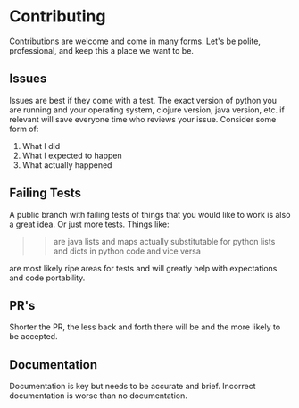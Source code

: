 # Contributing

Contributions are welcome and come in many forms.  Let's be polite, professional, and
keep this a place we want to be.


## Issues


Issues are best if they come with a test.  The exact version of python you are running
and your operating system, clojure version, java version, etc. if relevant will save
everyone time who reviews your issue.  Consider some form of:

1.  What I did
1.  What I expected to happen
1.  What actually happened


## Failing Tests


A public branch with failing tests of things that you would like to work is also a great idea.  Or just
more tests.  Things like:

>> are java lists and maps actually substitutable for python lists and dicts in python code and vice versa

are most likely ripe areas for tests and will greatly help with expectations and code portability.


## PR's


Shorter the PR, the less back and forth there will be and the more likely to be accepted.


## Documentation


Documentation is key but needs to be accurate and brief.  Incorrect documentation is
worse than no documentation.
